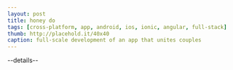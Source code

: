 ```yaml
---
layout: post
title: honey do
tags: [cross-platform, app, android, ios, ionic, angular, full-stack]
thumb: http://placehold.it/40x40
caption: full-scale development of an app that unites couples
---
```


--details--
